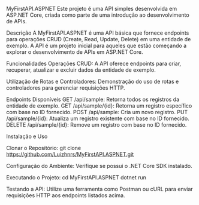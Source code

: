 MyFirstAPI.ASPNET
Este projeto é uma API simples desenvolvida em ASP.NET Core, criada como parte de uma introdução ao desenvolvimento de APIs.

Descrição
A MyFirstAPI.ASPNET é uma API básica que fornece endpoints para operações CRUD (Create, Read, Update, Delete) em uma entidade de exemplo. A API é um projeto inicial para aqueles que estão começando a explorar o desenvolvimento de APIs em ASP.NET Core.

Funcionalidades
Operações CRUD: 
A API oferece endpoints para criar, recuperar, atualizar e excluir dados da entidade de exemplo.

Utilização de Rotas e Controladores: 
Demonstração do uso de rotas e controladores para gerenciar requisições HTTP.

Endpoints Disponíveis
GET /api/sample: Retorna todos os registros da entidade de exemplo.
GET /api/sample/{id}: Retorna um registro específico com base no ID fornecido.
POST /api/sample: Cria um novo registro.
PUT /api/sample/{id}: Atualiza um registro existente com base no ID fornecido.
DELETE /api/sample/{id}: Remove um registro com base no ID fornecido.

Instalação e Uso

Clonar o Repositório:
git clone https://github.com/Luizhnrs/MyFirstAPI.ASPNET.git

Configuração do Ambiente:
Verifique se possui o .NET Core SDK instalado.

Executando o Projeto:
cd MyFirstAPI.ASPNET
dotnet run

Testando a API:
Utilize uma ferramenta como Postman ou cURL para enviar requisições HTTP aos endpoints listados acima.

